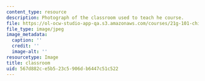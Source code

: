 ```yaml
---
content_type: resource
description: Photograph of the classroom used to teach he course.
file: https://ol-ocw-studio-app-qa.s3.amazonaws.com/courses/21g-101-chinese-i-regular-fall-2014/567d882ce5b523c5906db6447c51c522_1-2732.jpg
file_type: image/jpeg
image_metadata:
  caption: ''
  credit: ''
  image-alt: ''
resourcetype: Image
title: classroom
uid: 567d882c-e5b5-23c5-906d-b6447c51c522
---
```

